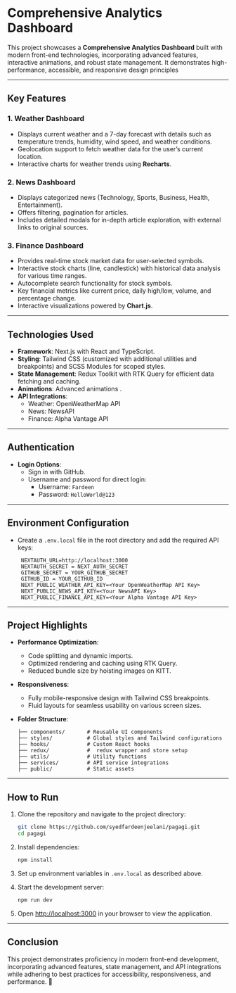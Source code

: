 # Comprehensive Analytics Dashboard

This project showcases a **Comprehensive Analytics Dashboard** built with modern front-end technologies, incorporating advanced features, interactive animations, and robust state management. It demonstrates high-performance, accessible, and responsive design principles 

---

## **Key Features**
### **1. Weather Dashboard**
- Displays current weather and a 7-day forecast with details such as temperature trends, humidity, wind speed, and weather conditions.
- Geolocation support to fetch weather data for the user’s current location. 
- Interactive charts for weather trends using **Recharts**.

### **2. News Dashboard**
- Displays categorized news (Technology, Sports, Business, Health, Entertainment).
- Offers filtering, pagination  for articles.
- Includes detailed modals for in-depth article exploration, with external links to original sources.

### **3. Finance Dashboard**
- Provides real-time stock market data for user-selected symbols.
- Interactive stock charts (line, candlestick) with historical data analysis for various time ranges.
- Autocomplete search functionality for stock symbols.
- Key financial metrics like current price, daily high/low, volume, and percentage change.
- Interactive visualizations powered by **Chart.js**.

---

## **Technologies Used**
- **Framework**: Next.js with React and TypeScript.
- **Styling**: Tailwind CSS (customized with additional utilities and breakpoints) and SCSS Modules for scoped styles.
- **State Management**: Redux Toolkit with RTK Query for efficient data fetching and caching.
- **Animations**: Advanced animations .
- **API Integrations**:
  - Weather: OpenWeatherMap API
  - News: NewsAPI
  - Finance: Alpha Vantage API

---

## **Authentication**
- **Login Options**: 
  - Sign in with GitHub.
  - Username and password for direct login:
    - Username: `Fardeen`
    - Password: `HelloWorld@123`

---

## **Environment Configuration**
- Create a `.env.local` file in the root directory and add the required API keys:
  ```env
   NEXTAUTH_URL=http://localhost:3000
   NEXTAUTH_SECRET = NEXT_AUTH_SECRET
   GITHUB_SECRET = YOUR_GITHUB_SECRET
   GITHUB_ID = YOUR_GITHUB_ID 
   NEXT_PUBLIC_WEATHER_API_KEY=<Your OpenWeatherMap API Key>
   NEXT_PUBLIC_NEWS_API_KEY=<Your NewsAPI Key>
   NEXT_PUBLIC_FINANCE_API_KEY=<Your Alpha Vantage API Key>
  ```

---

## **Project Highlights**
- **Performance Optimization**:
  - Code splitting and dynamic imports.
  - Optimized rendering and caching using RTK Query.
  - Reduced bundle size by hoisting images on KITT.
  
 

- **Responsiveness**:
  - Fully mobile-responsive design with Tailwind CSS breakpoints.
  - Fluid layouts for seamless usability on various screen sizes.

- **Folder Structure**:
  ```
  ├── components/       # Reusable UI components
  ├── styles/           # Global styles and Tailwind configurations
  ├── hooks/            # Custom React hooks
  ├── redux/            #  redux wrapper and store setup
  ├── utils/            # Utility functions
  ├── services/         # API service integrations
  ├── public/           # Static assets
  ```

---

## **How to Run**
1. Clone the repository and navigate to the project directory:
   ```bash
   git clone https://github.com/syedfardeenjeelani/pagagi.git
   cd pagagi
   ```

2. Install dependencies:
   ```bash
   npm install
   ```

3. Set up environment variables in `.env.local` as described above.

4. Start the development server:
   ```bash
   npm run dev
   ```

5. Open [http://localhost:3000](http://localhost:3000) in your browser to view the application.

---

## **Conclusion**
This project demonstrates proficiency in modern front-end development, incorporating advanced features, state management, and API integrations while adhering to best practices for accessibility, responsiveness, and performance. 🎉
